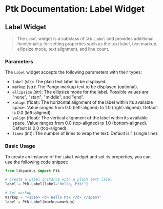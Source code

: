 # Ptk Documentation: Label Widget


## Label Widget

> The `Label` widget is a subclass of `Gtk.Label` and provides additional functionality for setting properties such as the text label, text markup, ellipsize mode, text alignment, and line count.

### Parameters

The `Label` widget accepts the following parameters with their types:

- `label` (str): The plain text label to be displayed.
- `markup` (str): The Pango markup text to be displayed (optional).
- `ellipsize` (str): The ellipsize mode for the label. Possible values are "none", "start", "middle", and "end".
- `xalign` (float): The horizontal alignment of the label within its available space. Value ranges from 0.0 (left-aligned) to 1.0 (right-aligned). Default is 0.0 (left-aligned).
- `yalign` (float): The vertical alignment of the label within its available space. Value ranges from 0.0 (top-aligned) to 1.0 (bottom-aligned). Default is 0.0 (top-aligned).
- `lines` (int): The number of lines to wrap the text. Default is 1 (single line).

### Basic Usage

To create an instance of the `Label` widget and set its properties, you can use the following code snippet:

```python
from libpardus import Ptk

# Create a Label instance with a plain text label
label = Ptk.Label(label="Hello, Ptk!")

# Set markup
markup = "<span> <b> Hello Ptk </b> </span>"
label = Ptk.Label(markup=markup)
```